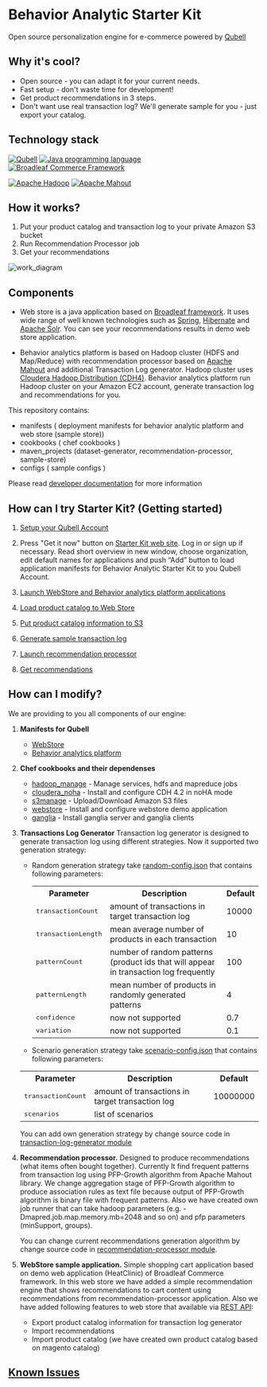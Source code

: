 Behavior Analytic Starter Kit
=============================
Open source personalization engine for e-commerce powered by [Qubell][qubell_platform]

Why it's cool?
-------------
- Open source - you can adapt it for your current needs.
- Fast setup - don't waste time for development!
- Get product recommendations in 3 steps.
- Don't want use real transaction log? We'll generate sample for you - just export your catalog.

Technology stack
----------------
[![Qubell][qubell_logo]][qubell_site]
[![Java programming language][java_logo]][java_site]
[![Broadleaf Commerce Framework][broadleaf_logo]][broadleaf_site]

[![Apache Hadoop][hadoop_logo]][hadoop_site]
[![Apache Mahout][mahout_logo]][mahout_site]

How it works?
-------------
1. Put your product catalog and transaction log to your private Amazon S3 bucket
2. Run Recommendation Processor job
3. Get your recommendations

![work_diagram][work_diagram]

Components
----------

* Web store is a java application based on [Broadleaf framework][broadleaf_site].
It uses wide range of well known technologies such as [Spring][spring_site],
[Hibernate][hibernate_site] and [Apache Solr][solr_site].
You can see your recommendations results in demo web store application.

* Behavior analytics platform is based on Hadoop cluster (HDFS and Map/Reduce) with recommendation processor
based on [Apache Mahout][mahout_site] and additional Transaction Log generator.
Hadoop cluster uses [Cloudera Hadoop Distribution (CDH4)][cdh_site].
Behavior analytics platform run Hadoop cluster on your Amazon EC2 account, generate transaction log and recommendations for you.

This repository contains:

* manifests ( deployment manifests for behavior analytic platform and web store (sample store))
* cookbooks ( chef cookbooks )
* maven_projects  (dataset-generator, recommendation-processor, sample-store)
* configs  ( sample configs )

Please read [developer documentation](Documentation.md) for more information

How can I try Starter Kit? (Getting started)
-------------------
1. [Setup your Qubell Account][qubell_setup]

2. Press "Get it now" button on [Starter Kit web site][qubell_site]. Log in or sign up if necessary.
Read short overview in new window, choose organization, edit default names for applications and
push “Add” button to load application manifests for Behavior Analytic Starter Kit to you Qubell Account.

3. [Launch WebStore and Behavior analytics platform applications](docs/Getting-started--Launch-applications.md)
4. [Load product catalog to Web Store](docs/Getting-started--Load-product-catalog.md)
5. [Put product catalog information to S3](docs/Getting-started--Put-product-catalog-information-to-s3.md)
6. [Generate sample transaction log](docs/Getting-started--Generate-sample-transaction-log.md)
7. [Launch recommendation processor](docs/Getting-started--Run-recommendation-processor.md)
8. [Get recommendations](docs/Getting-started--Get-recommendations-from-s3.md)
    

How can I modify?
-----------------


We are providing to you all components of our engine:

1. **Manifests for Qubell**
    - [WebStore][webstore_manifest]
    - [Behavior analytics platform]
2. **Chef cookbooks and their dependenses**
    - [hadoop_manage] - Manage services, hdfs and mapreduce jobs
    - [cloudera_noha] - Install and configure CDH 4.2 in noHA mode
    - [s3manage] - Upload/Download Amazon S3 files
    - [webstore][webstore_cookbook] - Install and configure webstore demo application
    - [ganglia] - Install ganglia server and ganglia clients
3. **Transactions Log Generator**
    Transaction log generator is designed to generate transaction log using different strategies. Now it supported two generation strategy:
    - Random generation strategy take [random-config.json] that contains following parameters:
        <table>
            <tr>
                <th>Parameter</th>
                <th>Description</th>
                <th>Default</th>
            </tr>
            <tr>
                <td><tt>transactionCount</tt></td>
                <td>amount of transactions in target transaction log</td>
                <td>10000</td>
            </tr> 
            <tr>
                <td><tt>transactionLength</tt></td>
                <td>mean average number of products in each transaction</td>
                <td>10</td>
            </tr>
            <tr>
                <td><tt>patternCount</tt></td>
                <td>number of random patterns (product ids that will appear in transaction log frequently</td>
                <td>100</td>
            </tr>
            <tr>
                <td><tt>patternLength</tt></td>
                <td>mean number of products in randomly generated patterns</td>
                <td>4</td>
            </tr>
            <tr>
                <td><tt>confidence</tt></td>
                <td>now not supported</td>
                <td>0.7</td>
            </tr>
            <tr>
                <td><tt>variation</tt></td>
                <td>now not supported</td>
                <td>0.1</td>
            </tr>
        </table>
    - Scenario generation strategy take [scenario-config.json] that contains following parameters:
    <table>
            <tr>
                <th>Parameter</th>
                <th>Description</th>
                <th>Default</th>
            </tr>
            <tr>
                <td><tt>transactionCount</tt></td>
                <td>amount of transactions in target transaction log</td>
                <td>10000000</td>
            </tr> 
            <tr>
                <td><tt>scenarios</tt></td>
                <td>list of scenarios</td>
                <td></td>
            </tr>
    </table>

    You can add own generation strategy by change source code in [transaction-log-generator module]

4. **Recommendation processor.** Designed to produce recommendations (what items often bought together). Currently It find frequent patterns from transaction log using PFP-Growth algorithm from Apache Mahout library. We change aggregation stage of PFP-Growth algorithm to produce association rules as text file because output of PFP-Growth algorithm is binary file with frequent patterns.
Also we have created own job runner that can take hadoop parameters (e.g. -Dmapred.job.map.memory.mb=2048 and so on) and pfp parameters (minSupport, groups).

    You can change current recommendations generation algorithm by change source code in [recommendation-processor module].
5. **WebStore sample application.** Simple shopping cart application based on demo web application (HeatClinic) of Broadleaf Commerce framework. In this web store we have added a simple recommendation engine that shows recommendations to cart content using recommendations from recommendation-processor application.
Also we have added following features to web store that available via [REST API](docs/Developer-Guide--Web-Store--REST-API.md):
    - Export product catalog information for transaction log generator
    - Import recommendations
    - Import product catalog (we have created own product catalog based on magento catalog)


[Known Issues](docs/Known_Issues.md)
--------------

[qubell_platform]: http://qubell.com/product/qubell-platform/ "Qubell platform"

[qubell_site]: http://qubell.com "Qubell official site"
[java_site]: http://www.oracle.com/technetwork/java/index.html "Java official site"
[broadleaf_site]: http://www.broadleafcommerce.org "Broadleaf commerce official site"
[hadoop_site]: http://hadoop.apache.org "Apache Hadoop official site"
[mahout_site]: http://mahout.apache.org "Apache Mahout official site"
[cdh_site]: http://www.cloudera.com/content/cloudera/en/products/cdh.html "Cloudera's Hadoop distribution official site"
[spring_site]: http://www.springsource.org "Spring framework official site"
[hibernate_site]: http://www.hibernate.org "Hibernate official site"
[solr_site]: http://lucene.apache.org/solr "Apache Solr official site"

[qubell_logo]: https://raw.github.com/griddynamics/Behavior-Analytic-Starter-Kit/master/docs/images/qubell_logo.png "Qubell platform"
[java_logo]: https://raw.github.com/griddynamics/Behavior-Analytic-Starter-Kit/master/docs/images/java_logo.png "Java programming language"
[broadleaf_logo]: https://raw.github.com/griddynamics/Behavior-Analytic-Starter-Kit/master/docs/images/broadleaf_logo.png "Broadleaf Commerce Framework"
[hadoop_logo]: https://raw.github.com/griddynamics/Behavior-Analytic-Starter-Kit/master/docs/images/hadoop_logo.png "Apache Hadoop"
[mahout_logo]: https://raw.github.com/griddynamics/Behavior-Analytic-Starter-Kit/master/docs/images/mahout_logo.png "Apache Mahout"

[work_diagram]: https://raw.github.com/griddynamics/Behavior-Analytic-Starter-Kit/master/docs/images/how_it_work.png "That how it works"

[qubell_setup]: https://github.com/griddynamics/Behavior-Analytic-Starter-Kit/blob/master/docs/Qubell-setup-guide.md

[webstore_manifest]: https://github.com/griddynamics/Behavior-Analytic-Starter-Kit/blob/master/manifests/webstore.yaml
[Behavior analytics platform]: https://github.com/griddynamics/Behavior-Analytic-Starter-Kit/blob/master/manifests/behavior_analytics_platform.yaml

[hadoop_manage]: https://github.com/griddynamics/Behavior-Analytic-Starter-Kit/blob/master/cookbooks/hadoop_manage/README.md
[cloudera_noha]: https://github.com/griddynamics/Behavior-Analytic-Starter-Kit/blob/master/cookbooks/cloudera_noha/README.md
[s3manage]: https://github.com/griddynamics/Behavior-Analytic-Starter-Kit/blob/master/cookbooks/s3manage/README.md
[webstore_cookbook]: https://github.com/griddynamics/Behavior-Analytic-Starter-Kit/blob/master/cookbooks/webstore/README.md
[ganglia]: https://github.com/griddynamics/Behavior-Analytic-Starter-Kit/blob/master/cookbooks/ganglia/README.md

[random-config.json]: https://github.com/griddynamics/Behavior-Analytic-Starter-Kit/blob/master/maven_projects/dataset-generator/src/main/resources/random-config.json
[transaction-log-generator module]: https://github.com/griddynamics/Behavior-Analytic-Starter-Kit/tree/master/maven_projects/dataset-generator
[recommendation-processor module]: https://github.com/griddynamics/Behavior-Analytic-Starter-Kit/tree/master/maven_projects/recommendation-processor
[scenario-config.json]: https://github.com/griddynamics/Behavior-Analytic-Starter-Kit/blob/master/maven_projects/dataset-generator/src/main/resources/scenario-config.json

[product_catalog_source]: https://github.com/griddynamics/Behavior-Analytic-Starter-Kit/blob/master/maven_projects/dataset-generator/src/main/resources/product-catalog.json

